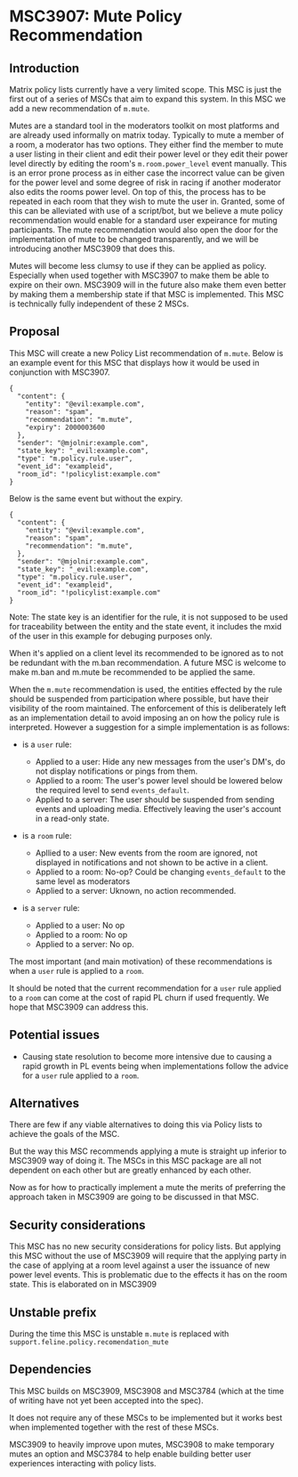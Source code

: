 # MSC3907: Mute Policy Recommendation

## Introduction

Matrix policy lists currently have a very limited scope. This MSC is just the first out of a series
of MSCs that aim to expand this system. In this MSC we add a new recommendation of `m.mute`.

Mutes are a standard tool in the moderators toolkit on most platforms and are already
used informally on matrix today.
Typically to mute a member of a room, a moderator has two options. They either find the member
to mute a user listing in their client and edit their power level or they
edit their power level directly by editing the room's `m.room.power_level` event manually.
This is an error prone process as in either case the incorrect value can be given for the power
level and some degree of risk in racing if another moderator also edits the rooms power level.
On top of this, the process has to be repeated in each room that they wish to mute the user in.
Granted, some of this can be alleviated with use of a script/bot, but we believe a mute policy
recommendation would enable for a standard user expeirance for muting participants.
The mute recommendation would also open the door for the implementation of mute to be
changed transparently, and we will be introducing another MSC3909 that does this.

Mutes will become less clumsy to use if they can be applied as policy. Especially when used together with
MSC3907 to make them be able to expire on their own. MSC3909 will in the future also make them even better
by making them a membership state if that MSC is implemented. This MSC is technically fully independent
of these 2 MSCs.

## Proposal

This MSC will create a new Policy List recommendation of `m.mute`. Below is an example event for this MSC
that displays how it would be used in conjunction with MSC3907.

```
{
  "content": {
    "entity": "@evil:example.com",
    "reason": "spam",
    "recommendation": "m.mute",
    "expiry": 2000003600
  },
  "sender": "@mjolnir:example.com",
  "state_key": "_evil:example.com",
  "type": "m.policy.rule.user",
  "event_id": "exampleid",
  "room_id": "!policylist:example.com"
}
```

Below is the same event but without the expiry.

```
{
  "content": {
    "entity": "@evil:example.com",
    "reason": "spam",
    "recommendation": "m.mute",
  },
  "sender": "@mjolnir:example.com",
  "state_key": "_evil:example.com",
  "type": "m.policy.rule.user",
  "event_id": "exampleid",
  "room_id": "!policylist:example.com"
}
```

Note: The state key is an identifier for the rule, it is not supposed to be used for traceability
between the entity and the state event, it includes the mxid of the user in this example
for debuging purposes only.

When it's applied on a client level its recommended to be ignored as to not be redundant with the m.ban
recommendation. A future MSC is welcome to make m.ban and m.mute be recommended to be applied the same.

When the `m.mute` recommendation is used, the entities effected by the rule should be suspended from
participation where possible, but have their visibility of the room maintained.
The enforcement of this is deliberately left as an implementation detail to avoid imposing an on how
the policy rule is interpreted. However a suggestion for a simple implementation is as follows:

* is a `user` rule:
  + Applied to a user: Hide any new messages from the user's DM's, do not display notifications
    or pings from them.
  + Applied to a room: The user's power level should be lowered below the required level to send
    `events_default`.
  + Applied to a server: The user should be suspended from sending events and uploading media.
    Effectively leaving the user's account in a read-only state.

* is a `room` rule:
  + Apllied to a user: New events from the room are ignored, not displayed in notifications and
    not shown to be active in a client.
  + Applied to a room: No-op? Could be changing `events_default` to the same level as moderators
  + Applied to a server: Uknown, no action recommended.

* is a `server` rule:
  + Applied to a user: No op
  + Applied to a room: No op
  + Applied to a server: No op.

The most important (and main motivation)
of these recommendations is when a `user` rule is applied to a `room`.

It should be noted that the current recommendation for a `user` rule applied to a `room`
can come at the cost of rapid PL churn if used frequently. We hope that MSC3909 can address this.

## Potential issues

- Causing state resolution to become more intensive due to causing a rapid growth in PL events being
  when implementations follow the advice for a `user` rule applied to a `room`.

## Alternatives

There are few if any viable alternatives to doing this via Policy lists to achieve the goals of the MSC.

But the way this MSC recommends applying a mute is straight up inferior to MSC3909 way of doing it.
The MSCs in this MSC package are all not dependent on each other but are greatly enhanced by each other.

Now as for how to practically implement a mute the merits of preferring the approach taken in MSC3909
are going to be discussed in that MSC.

## Security considerations

This MSC has no new security considerations for policy lists. But applying this MSC without the use of
MSC3909 will require that the applying party in the case of applying at a room level against a user
the issuance of new power level events. This is problematic due to the effects it has on the room state.
This is elaborated on in MSC3909

## Unstable prefix

During the time this MSC is unstable `m.mute` is replaced with `support.feline.policy.recomendation_mute`

## Dependencies

This MSC builds on MSC3909, MSC3908 and MSC3784 (which at the time of writing have not yet been accepted
into the spec).

It does not require any of these MSCs to be implemented but it works best when implemented together with the rest of these MSCs.

MSC3909 to heavily improve upon mutes, MSC3908 to make temporary mutes an option
and MSC3784 to help enable building better user experiences interacting with policy lists.
